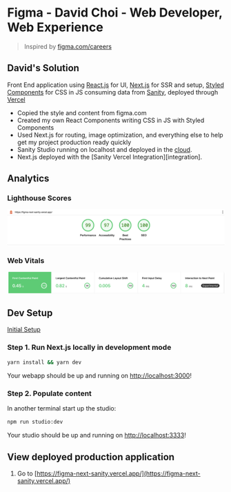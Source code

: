 # Figma - David Choi - Web Developer, Web Experience

> Inspired by [figma.com/careers](https://www.figma.com/careers)

## David's Solution

Front End application using [React.js](https://reactjs.org/) for UI, [Next.js](https://nextjs.com/) for SSR and setup, [Styled Components](https://styled-components.com/) for CSS in JS consuming data from [Sanity](https://sanity.io/), deployed through [Vercel](https://vercel.com/)

- Copied the style and content from figma.com
- Created my own React Components writing CSS in JS with Styled Components
- Used Next.js for routing, image optimization, and everything else to help get my project production ready quickly
- Sanity Studio running on localhost and deployed in the [cloud](https://www.sanity.io/docs/deployment).
- Next.js deployed with the [Sanity Vercel Integration][integration].

## Analytics

### Lighthouse Scores 

![Lighthouse Score Screenshot](./docs/lighthouse-scores.png)

### Web Vitals

![Vercel Analytics](./docs/vercel-analytics.png)

## Dev Setup

[Initial Setup](./docs/README.md)

### Step 1. Run Next.js locally in development mode

```bash
yarn install && yarn dev
```

Your webapp should be up and running on [http://localhost:3000](http://localhost:3000)!

### Step 2. Populate content

In another terminal start up the studio:

```bash
npm run studio:dev
```

Your studio should be up and running on [http://localhost:3333](http://localhost:3333)!

## View deployed production application

1. Go to [https://figma-next-sanity.vercel.app/](https://figma-next-sanity.vercel.app/)
